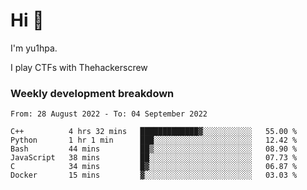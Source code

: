 # Hi 👋

I'm yu1hpa.

I play CTFs with Thehackerscrew

### Weekly development breakdown

<!--START_SECTION:waka-->

```text
From: 28 August 2022 - To: 04 September 2022

C++          4 hrs 32 mins   █████████████▓░░░░░░░░░░░   55.00 %
Python       1 hr 1 min      ███░░░░░░░░░░░░░░░░░░░░░░   12.42 %
Bash         44 mins         ██▒░░░░░░░░░░░░░░░░░░░░░░   08.90 %
JavaScript   38 mins         ██░░░░░░░░░░░░░░░░░░░░░░░   07.73 %
C            34 mins         █▓░░░░░░░░░░░░░░░░░░░░░░░   06.87 %
Docker       15 mins         ▓░░░░░░░░░░░░░░░░░░░░░░░░   03.03 %
```

<!--END_SECTION:waka-->

